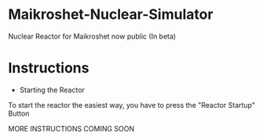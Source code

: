 # Maikroshet-Nuclear-Simulator
Nuclear Reactor for Maikroshet now public (In beta)

# Instructions

- Starting the Reactor

To start the reactor the easiest way, you have to press the "Reactor Startup" Button

MORE INSTRUCTIONS COMING SOON

